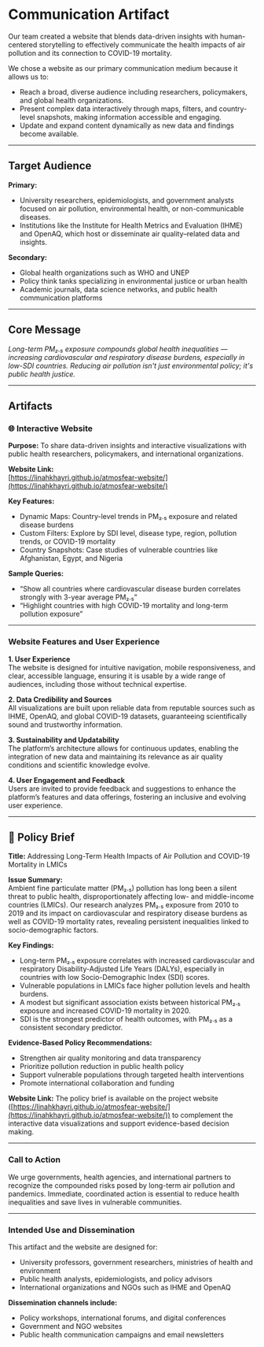 # Communication Artifact

Our team created a website that blends data-driven insights with human-centered
storytelling to effectively communicate the health impacts of air pollution and
its connection to COVID-19 mortality.  

We chose a website as our primary communication medium because it allows us
to:  

- Reach a broad, diverse audience including researchers, policymakers, and
global health organizations.  
- Present complex data interactively through maps, filters, and country-level
snapshots, making information accessible and engaging.  
- Update and expand content dynamically as new data and findings become
available.  

---

## Target Audience

**Primary:**  

- University researchers, epidemiologists, and government analysts focused on
air pollution, environmental health, or non-communicable diseases.  
- Institutions like the Institute for Health Metrics and Evaluation (IHME) and
OpenAQ, which host or disseminate air quality–related data and insights.  

**Secondary:**  

- Global health organizations such as WHO and UNEP  
- Policy think tanks specializing in environmental justice or urban health  
- Academic journals, data science networks, and public health communication
platforms  

---

## Core Message  

_Long-term PM₂.₅ exposure compounds global health inequalities — increasing
cardiovascular and respiratory disease burdens, especially in low-SDI countries.
Reducing air pollution isn't just environmental policy; it's public health
justice._

---

## Artifacts

### 🌐 Interactive Website

**Purpose:** To share data-driven insights and interactive visualizations with
public health researchers, policymakers, and international organizations.  

**Website Link:**  
[https://linahkhayri.github.io/atmosfear-website/](https://linahkhayri.github.io/atmosfear-website/)  

**Key Features:**  

- Dynamic Maps: Country-level trends in PM₂.₅ exposure and related disease
burdens  
- Custom Filters: Explore by SDI level, disease type, region, pollution trends,
or COVID-19 mortality  
- Country Snapshots: Case studies of vulnerable countries like Afghanistan,
Egypt, and Nigeria  

**Sample Queries:**  

- “Show all countries where cardiovascular disease burden correlates strongly
with 3-year average PM₂.₅”  
- “Highlight countries with high COVID-19 mortality and long-term pollution
exposure”  

---

### Website Features and User Experience

 **1. User Experience**  
The website is designed for intuitive navigation, mobile responsiveness, and
clear, accessible language, ensuring it is usable by a wide range of audiences,
including those without technical expertise.

**2. Data Credibility and Sources**  
All visualizations are built upon reliable data from reputable sources such as
IHME, OpenAQ, and global COVID-19 datasets, guaranteeing scientifically sound
and trustworthy information.

**3. Sustainability and Updatability**  
The platform’s architecture allows for continuous updates, enabling the
integration of new data and maintaining its relevance as air quality conditions
and scientific knowledge evolve.

**4. User Engagement and Feedback**  
Users are invited to provide feedback and suggestions to enhance the platform’s
features and data offerings, fostering an inclusive and evolving user experience.

---

## 📄 Policy Brief

**Title:** Addressing Long-Term Health Impacts of Air Pollution and COVID-19
Mortality in LMICs  

**Issue Summary:**  
Ambient fine particulate matter (PM₂.₅) pollution has long been a silent threat
to public health, disproportionately affecting low- and middle-income countries
(LMICs). Our research analyzes PM₂.₅ exposure from 2010 to 2019 and its impact
on cardiovascular and respiratory disease burdens as well as COVID-19 mortality
rates, revealing persistent inequalities linked to socio-demographic factors.  

**Key Findings:**  

- Long-term PM₂.₅ exposure correlates with increased cardiovascular and
respiratory Disability-Adjusted Life Years (DALYs), especially in countries
with low Socio-Demographic Index (SDI) scores.  
- Vulnerable populations in LMICs face higher pollution levels and health
burdens.  
- A modest but significant association exists between historical PM₂.₅ exposure
and increased COVID-19 mortality in 2020.  
- SDI is the strongest predictor of health outcomes, with PM₂.₅ as a consistent
secondary predictor.  

**Evidence-Based Policy Recommendations:**  

- Strengthen air quality monitoring and data transparency  
- Prioritize pollution reduction in public health policy  
- Support vulnerable populations through targeted health interventions  
- Promote international collaboration and funding  

**Website Link:** The policy brief is available on the project website
([https://linahkhayri.github.io/atmosfear-website/](https://linahkhayri.github.io/atmosfear-website/))
to complement the interactive data visualizations and support evidence-based
decision making.

---

### Call to Action  

We urge governments, health agencies, and international partners to recognize
the compounded risks posed by long-term air pollution and pandemics. Immediate,
coordinated action is essential to reduce health inequalities and save lives in
vulnerable communities.  

---

### Intended Use and Dissemination  

This artifact and the website are designed for:  

- University professors, government researchers, ministries of health and
environment  
- Public health analysts, epidemiologists, and policy advisors  
- International organizations and NGOs such as IHME and OpenAQ  

**Dissemination channels include:**  

- Policy workshops, international forums, and digital conferences  
- Government and NGO websites  
- Public health communication campaigns and email newsletters  

